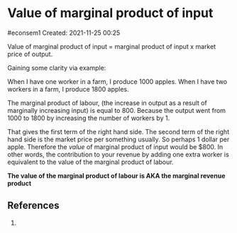 # Value of marginal product of input
#econsem1
Created: 2021-11-25 00:25

Value of marginal product of input = marginal product of input x market price of output.

Gaining some clarity via example:

When I have one worker in a farm, I produce 1000 apples.
When I have two workers in a farm, I produce 1800 apples.

The marginal product of labour, (the increase in output as a result of marginally increasing input) is equal to 800. Because the output went from 1000 to 1800 by increasing the number of workers by 1. 

That gives the first term of the right hand side. The second term of the right hand side is the market price per something usually. So perhaps 1 dollar per apple. Therefore the *value* of marginal product of input would be $800. In other words, the contribution to your revenue by adding one extra worker is equivalent to the value of the marginal product of labour. 

**The value of the marginal product of labour is AKA the marginal revenue product**

## References
1. 